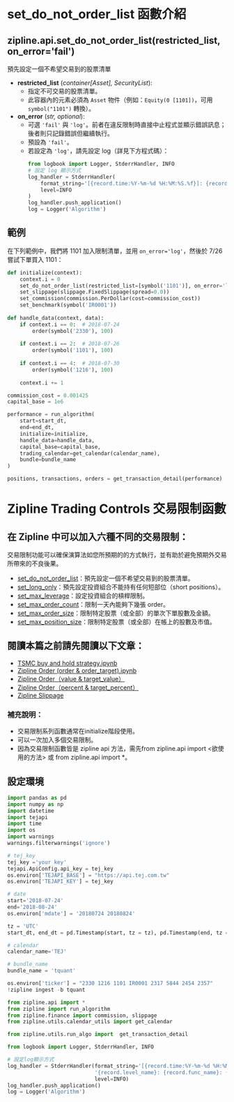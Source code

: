 # set_do_not_order_list 函數介紹

## zipline.api.set_do_not_order_list(restricted_list, on_error='fail')
預先設定一個不希望交易到的股票清單

- **restricted_list** (*container[Asset], SecurityList*):
  - 指定不可交易的股票清單。
  - 此容器內的元素必須為 `Asset` 物件（例如：`Equity(0 [1101])`，可用 `symbol("1101")` 轉換）。
- **on_error** (*str, optional*):
  - 可選 `'fail'` 與 `'log'`。前者在違反限制時直接中止程式並顯示錯誤訊息；後者則只記錄錯誤但繼續執行。
  - 預設為 `'fail'`。
  - 若設定為 `'log'`，請先設定 log（詳見下方程式碼）：
    ```python
    from logbook import Logger, StderrHandler, INFO
    # 設定 log 顯示方式
    log_handler = StderrHandler(
        format_string='[{record.time:%Y-%m-%d %H:%M:%S.%f}]: {record.level_name}: {record.func_name}: {record.message}',
        level=INFO
    )
    log_handler.push_application()
    log = Logger('Algorithm')
    ```
    
## 範例

在下列範例中，我們將 1101 加入限制清單，並用 `on_error='log'`，然後於 7/26 嘗試下單買入 1101：

```python
def initialize(context):
    context.i = 0
    set_do_not_order_list(restricted_list=[symbol('1101')], on_error='log')
    set_slippage(slippage.FixedSlippage(spread=0.0))
    set_commission(commission.PerDollar(cost=commission_cost))
    set_benchmark(symbol('IR0001'))
    
def handle_data(context, data):
    if context.i == 0:  # 2018-07-24
        order(symbol('2330'), 100)
        
    if context.i == 2:  # 2018-07-26
        order(symbol('1101'), 100)
        
    if context.i == 4:  # 2018-07-30
        order(symbol('1216'), 100)
        
    context.i += 1

commission_cost = 0.001425
capital_base = 1e6

performance = run_algorithm(
    start=start_dt,
    end=end_dt,
    initialize=initialize,
    handle_data=handle_data,
    capital_base=capital_base,
    trading_calendar=get_calendar(calendar_name),
    bundle=bundle_name
)

positions, transactions, orders = get_transaction_detail(performance)
```
# Zipline Trading Controls 交易限制函數

## 在 Zipline 中可以加入六種不同的交易限制：

交易限制功能可以確保演算法如您所預期的的方式執行，並有助於避免預期外交易所帶來的不良後果。

- [set_do_not_order_list](#set_do_not_order_lis)：預先設定一個不希望交易到的股票清單。
- [set_long_only](#set_long_only)：預先設定投資組合不能持有任何短部位（short positions）。
- [set_max_leverage](#set_max_leverage)：設定投資組合的槓桿限制。
- [set_max_order_count](#set_max_order_count)：限制一天內能夠下幾張 order。
- [set_max_order_size](#set_max_order_size)：限制特定股票（或全部）的單次下單股數及金額。
- [set_max_position_size](#set_max_position_size)：限制特定股票（或全部）在帳上的股數及市值。

## 閱讀本篇之前請先閱讀以下文章：

- [TSMC buy and hold strategy.ipynb](#)
- [Zipline Order (order & order_target).ipynb](#)
- [Zipline Order（value & target_value）](#)
- [Zipline Order（percent & target_percent）](#)
- [Zipline Slippage](#)

### 補充說明：

- 交易限制系列函數通常在initialize階段使用。
- 可以一次加入多個交易限制。
- 因為交易限制函數皆是 zipline api 方法，需先from zipline.api import <欲使用的方法> 或 from zipline.api import *。

## 設定環境

```python
import pandas as pd
import numpy as np
import datetime
import tejapi
import time
import os
import warnings
warnings.filterwarnings('ignore')

# tej_key
tej_key ='your key'
tejapi.ApiConfig.api_key = tej_key
os.environ['TEJAPI_BASE'] = "https://api.tej.com.tw"
os.environ['TEJAPI_KEY'] = tej_key

# date
start='2018-07-24'
end='2018-08-24'
os.environ['mdate'] = '20180724 20180824'

tz = 'UTC'
start_dt, end_dt = pd.Timestamp(start, tz = tz), pd.Timestamp(end, tz = tz)

# calendar
calendar_name='TEJ'

# bundle_name
bundle_name = 'tquant'

os.environ['ticker'] = "2330 1216 1101 IR0001 2317 5844 2454 2357"
!zipline ingest -b tquant
```
```python
from zipline.api import *
from zipline import run_algorithm
from zipline.finance import commission, slippage
from zipline.utils.calendar_utils import get_calendar

from zipline.utils.run_algo import  get_transaction_detail

from logbook import Logger, StderrHandler, INFO

# 設定log顯示方式
log_handler = StderrHandler(format_string='[{record.time:%Y-%m-%d %H:%M:%S.%f}]: ' +
                            '{record.level_name}: {record.func_name}: {record.message}',
                            level=INFO)
log_handler.push_application()
log = Logger('Algorithm')
```
